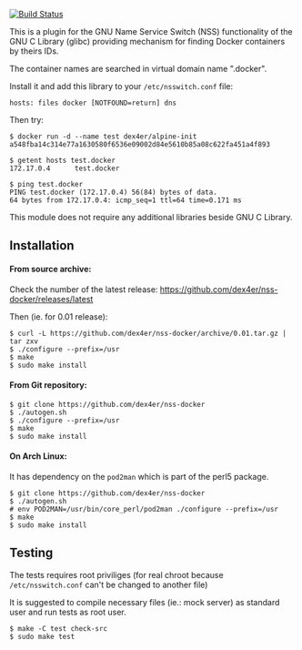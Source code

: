 [![Build Status](https://travis-ci.org/dex4er/nss-docker.png?branch=master)](https://travis-ci.org/dex4er/nss-docker)

This is a plugin for the GNU Name Service Switch (NSS) functionality of
the GNU C Library (glibc) providing mechanism for finding Docker
containers by theirs IDs.

The container names are searched in virtual domain name ".docker".

Install it and add this library to your `/etc/nsswitch.conf` file:

```
hosts: files docker [NOTFOUND=return] dns
```

Then try:

```
$ docker run -d --name test dex4er/alpine-init
a548fba14c314e77a1630580f6536e09002d84e5610b85a08c622fa451a4f893

$ getent hosts test.docker
172.17.0.4      test.docker

$ ping test.docker
PING test.docker (172.17.0.4) 56(84) bytes of data.
64 bytes from 172.17.0.4: icmp_seq=1 ttl=64 time=0.171 ms
```

This module does not require any additional libraries beside GNU C Library.

## Installation

#### From source archive:

Check the number of the latest release: https://github.com/dex4er/nss-docker/releases/latest

Then (ie. for 0.01 release):

```
$ curl -L https://github.com/dex4er/nss-docker/archive/0.01.tar.gz | tar zxv
$ ./configure --prefix=/usr
$ make
$ sudo make install
```

#### From Git repository:

```
$ git clone https://github.com/dex4er/nss-docker
$ ./autogen.sh
$ ./configure --prefix=/usr
$ make
$ sudo make install
```

#### On Arch Linux:

It has dependency on the `pod2man` which is part of the perl5 package.

```
$ git clone https://github.com/dex4er/nss-docker
$ ./autogen.sh
# env POD2MAN=/usr/bin/core_perl/pod2man ./configure --prefix=/usr
$ make
$ sudo make install
```

## Testing

The tests requires root priviliges (for real chroot because `/etc/nsswitch.conf` can't be changed to another file)

It is suggested to compile necessary files (ie.: mock server) as standard user and run tests as root user.

```
$ make -C test check-src
$ sudo make test
```
